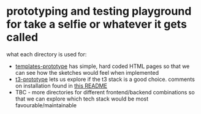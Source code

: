 # prototyping and testing playground for take a selfie or whatever it gets called

what each directory is used for:

* [templates-prototype](/templates-prototype/) has simple, hard coded HTML pages
  so that we can see how the sketches would feel when implemented
* [t3-prototype](/t3-prototype/takeaselfie) lets us explore if the t3 stack is
  a good choice. comments on installation found in [this README](/t3-prototype/README.md)
* TBC - more directories for different frontend/backend combinations so that we
  can explore which tech stack would be most favourable/maintainable
